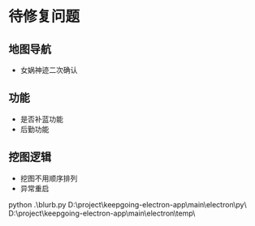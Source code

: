 # 待修复问题

## 地图导航
- 女娲神迹二次确认

## 功能
- 是否补蓝功能
- 后勤功能

## 挖图逻辑
-  挖图不用顺序排列
-  异常重启

python .\blurb.py D:\project\keepgoing-electron-app\main\electron\py\ D:\project\keepgoing-electron-app\main\electron\temp\